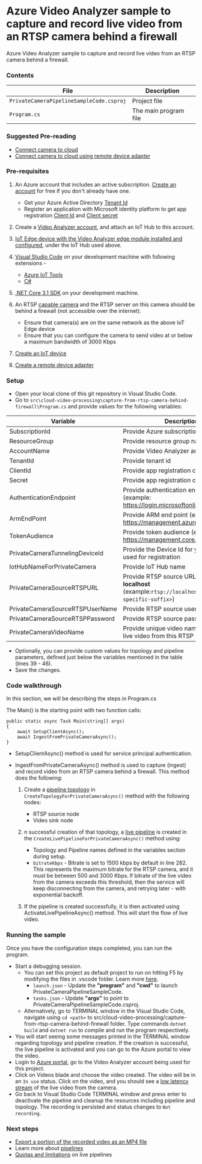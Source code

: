 # Azure Video Analyzer sample to capture and record live video from an RTSP camera behind a firewall  

Azure Video Analyzer sample to capture and record live video from an RTSP camera behind a firewall. 

### Contents

| File             | Description                                                   |
|-------------------------|---------------------------------------------------------------|
| `PrivateCameraPipelineSampleCode.csproj`| Project file                                                 |
| `Program.cs`            | The main program file                                         |

### Suggested Pre-reading
* [Connect camera to cloud](https://review.docs.microsoft.com/azure/azure-video-analyzer/video-analyzer-docs/cloud/connect-cameras-to-cloud?branch=release-ignite-video-analyzer)
* [Connect camera to cloud using remote device adapter](https://review.docs.microsoft.com/en-us/azure/azure-video-analyzer/video-analyzer-docs/cloud/use-remote-device-adapter?branch=release-ignite-video-analyzer)

### Pre-requisites

1. An Azure account that includes an active subscription. [Create an account](https://azure.microsoft.com/free/?WT.mc_id=A261C142F) for free if you don't already have one.
    * Get your Azure Active Directory [Tenant Id](https://docs.microsoft.com/azure/active-directory/fundamentals/active-directory-how-to-find-tenant)
    * Register an application with Microsoft identity platform to get app registration [Client Id](https://docs.microsoft.com/azure/active-directory/develop/quickstart-register-app#register-an-application) and [Client secret](https://docs.microsoft.com/azure/active-directory/develop/quickstart-register-app#add-a-client-secret)

1. Create a [Video Analyzer account](https://docs.microsoft.com/azure/azure-video-analyzer/video-analyzer-docs/create-video-analyzer-account?tabs=portal), and attach an IoT Hub to this account.

1.  [IoT Edge device with the Video Analyzer edge module installed and configured](https://review.docs.microsoft.com/en-us/azure/azure-video-analyzer/video-analyzer-docs/edge/deploy-iot-edge-device?branch=release-ignite-video-analyzer), under the IoT Hub used above.

1. [Visual Studio Code](https://code.visualstudio.com/) on your development machine with following extensions -
    * [Azure IoT Tools](https://marketplace.visualstudio.com/items?itemName=vsciot-vscode.azure-iot-tools)
    * [C#](https://marketplace.visualstudio.com/items?itemName=ms-dotnettools.csharp)

1. [.NET Core 3.1 SDK](https://dotnet.microsoft.com/download/dotnet-core/3.1) on your development machine.

1. An RTSP [capable camera](https://aka.ms/service-supported-cameras) and the RTSP server on this camera should be behind a firewall (not accessible over the internet).
    * Ensure that camera(s) are on the same network as the above IoT Edge device
    * Ensure that you can configure the camera to send video at or below a maximum bandwidth of 3000 Kbps

1. [Create an IoT device](https://review.docs.microsoft.com/en-us/azure/azure-video-analyzer/video-analyzer-docs/cloud/use-remote-device-adapter?branch=release-ignite-video-analyzer#create-an-iot-device)

1. [Create a remote device adapter](https://review.docs.microsoft.com/en-us/azure/azure-video-analyzer/video-analyzer-docs/cloud/use-remote-device-adapter?branch=release-ignite-video-analyzer#create-a-remote-device-adapter)

### Setup

- Open your local clone of this git repository in Visual Studio Code.
- Go to `src\cloud-video-processing\capture-from-rtsp-camera-behind-firewall\Program.cs` and provide values for the following variables:

| Variable       | Description                                |
|----------------------|--------------------------------------------|
| SubscriptionId | Provide Azure subscription Id    |
| ResourceGroup | Provide resource group name |
| AccountName | Provide Video Analyzer account name |
| TenantId | Provide tenant id |
| ClientId | Provide app registration client id |
| Secret | Provide app registration client secret |
| AuthenticationEndpoint | Provide authentication end point (example: https://login.microsoftonline.com) |
| ArmEndPoint | Provide ARM end point (example: https://management.azure.com) |
| TokenAudience | Provide token audience (example: https://management.core.windows.net) |
| PrivateCameraTunnelingDeviceId | Provide the Device Id for your camera used for registration |
| IotHubNameForPrivateCamera | Provide IoT Hub name |
| PrivateCameraSourceRTSPURL | Provide RTSP source URL specified as **localhost** (example:`rtsp://localhost:554/<camera-specific-suffix>`)  |
| PrivateCameraSourceRTSPUserName | Provide RTSP source username |
| PrivateCameraSourceRTSPPassword | Provide RTSP source password |
| PrivateCameraVideoName | Provide unique video name to capture live video from this RTSP source |

- Optionally, you can provide custom values for topology and pipeline parameters, defined just below the variables mentioned in the table (lines 39 - 46).
- Save the changes.

### Code walkthrough

In this section, we will be describing the steps in Program.cs

The Main() is the starting point with two function calls:

```
public static async Task Main(string[] args)
{
    await SetupClientAsync();
    await IngestFromPrivateCameraAsync();
}
```

- SetupClientAsync() method is used for service principal authentication.
- IngestFromPrivateCameraAsync() method is used to capture (ingest) and record video from an RTSP camera behind a firewall. This method does the following:

    1. Create a [pipeline topology](https://docs.microsoft.com/azure/azure-video-analyzer/video-analyzer-docs/pipeline) in `CreateTopologyForPrivateCameraAsync()` method with the following nodes:
        *  RTSP source node
        *  Video sink node

    1. n successful creation of that topology, a [live pipeline](https://docs.microsoft.com/azure/azure-video-analyzer/video-analyzer-docs/pipeline) is created in the `CreateLivePipelineForPrivateCameraAsync()` method using: 
        * Topology and Pipeline names defined in the variables section during setup.
        *  `bitrateKbps` - Bitrate is set to 1500 kbps by default in line 282. This represents the maximum bitrate for the RTSP camera, and it must be between 500 and 3000 Kbps. If bitrate of the live video from the camera exceeds this threshold, then the service will keep disconnecting from the camera, and retrying later - with exponential backoff.

    1. If the pipeline is created successfully, it is then activated using ActivateLivePipelineAsync() method. This will start the flow of live video.

### Running the sample

Once you have the configuration steps completed, you can run the program.

- Start a debugging session. 
    * You can set this project as default project to run on hitting F5 by modifying the files in .vscode folder. Learn more [here](https://github.com/OmniSharp/omnisharp-vscode/blob/master/debugger-launchjson.md).
        * `launch.json` - Update the **"program"** and **"cwd"** to launch PrivateCameraPipelineSampleCode.
        * `tasks.json` - Update **"args"** to point to PrivateCameraPipelineSampleCode.csproj.
    * Alternatively, go to TERMINAL window in the Visual Studio Code, navigate using `cd <path>` to src/cloud-video-processing/capture-from-rtsp-camera-behind-firewall folder. Type commands `dotnet build` and `dotnet run` to compile and run the program respectively.
- You will start seeing some messages printed in the TERMINAL window regarding topology and pipeline creation. If the creation is successful, the live pipeline is activated and you can go to the Azure portal to view the video.
- Login to [Azure portal](https://portal.azure.com/), go to the Video Analyzer account being used for this project.
- Click on Videos blade and choose the video created. The video will be in an `In use` status.  Click on the video, and you should see a [low latency stream](https://docs.microsoft.com/azure/azure-video-analyzer/video-analyzer-docs/playback-recordings-how-to.md#low-latency-streaming) of the live video from the camera.
- Go back to Visual Studio Code TERMINAL window and press enter to deactivate the pipeline and cleanup the resources including pipeline and topology. The recording is persisted and status changes to `Not recording`.

### Next steps

- [Export a portion of the recorded video as an MP4 file](../src/video-export)
- Learn more about [pipelines](https://docs.microsoft.com/azure/azure-video-analyzer/video-analyzer-docs/pipeline)
- [Quotas and limitations](https://aka.ms/livequota) on live pipelines
